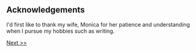 ## Acknowledgements

I'd first like to thank my wife, Monica for her patience and understanding when I pursue my hobbies such as writing.

[Next >>](007-copyright.md)

